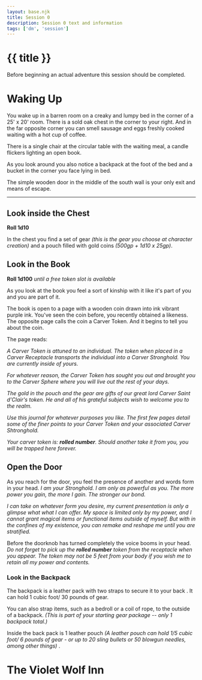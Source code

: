 ```yaml
---
layout: base.njk
title: Session 0
description: Session 0 text and information
tags: ['dm', 'session']
---
```


# {{ title }}

Before beginning an actual adventure this session should be completed.

# Waking Up

You wake up in a barren room on a creaky and lumpy bed in the corner of a 25' x 20' room. There is a sold oak chest in the corner to your right.  And in the far opposite corner you can smell sausage and eggs freshly cooked waiting with a hot cup of coffee.  

There is a single chair at the circular table with the waiting meal, a candle flickers lighting an open book.  

As you look around you also notice a backpack at the foot of the bed and a bucket in the corner you face lying in bed.  

The simple wooden door in the middle of the south wall is your only exit and means of escape.

---

## Look inside the Chest

**Roll 1d10**

In the chest you find a set of gear _(this is the gear you choose at character creation)_ and a pouch filled with gold coins _(500gp + 1d10 x 25gp)_.


## Look in the Book

**Roll 1d100** _until a free token slot is available_

As you look at the book you feel a sort of kinship with it like it's part of you and you are part of it.  

The book is open to a page with a wooden coin drawn into ink vibrant purple ink.  You've seen the coin before, you recently obtained a likeness.  The opposite page calls the coin a Carver Token.  And it begins to tell you about the coin.

The page reads:

_A Carver Token is attuned to an individual.  The token when placed in a Carver Receptacle transports the individual into a Carver Stronghold.  You are currently inside of yours._

_For whatever reason, the Carver Token has sought you out and brought you to the Carver Sphere where you will live out the rest of your days._

_The gold in the pouch and the gear are gifts of our great lord Carver Saint d'Clair's token.  He and all of his grateful subjects wish to welcome you to the realm._

_Use this journal for whatever purposes you like.  The first few pages detail some of the finer points to your Carver Token and your associated Carver Shtronghold._

_Your carver token is: **rolled number**.  Should another take it from you, you will be trapped here forever._

## Open the Door

As you reach for the door, you feel the presence of another and words form in your head.  _I am your Stronghold.   I am only as powerful as you.  The more power you gain, the more I gain.  The stronger our bond._  

_I can take on whatever form you desire, my current presentation is only a glimpse what what I can offer.  My space is limited only by my power, and I cannot grant magical items or functional items outside of  myself.  But with in the confines of my existence, you can remake and reshape me until you are stratified._

Before the doorknob has turned completely the voice booms in your head. _Do not forget to pick up the **rolled number** token from the receptacle when you appear.  The token may not be 5 feet from your body if you wish me to retain all my power and contents._  

### Look in the Backpack

The backpack is a leather pack with two straps to secure it to your back . It can hold 1 cubic foot/ 30 pounds of gear.

You can also strap items, such as a bedroll or a coil of rope, to the outside of a backpack. _(This is part of your starting gear package -- only 1 backpack total.)_

Inside the back pack is 1 leather pouch _(A leather pouch can hold 1/5 cubic foot/ 6 pounds of gear - or up to 20 sling bullets or 50 blowgun needles, among other things)_ .  

# The Violet Wolf Inn